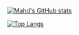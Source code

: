 [![Mahd's GitHub stats](https://github-readme-stats.vercel.app/api?username=MahdMalik)](https://github.com/anuraghazra/github-readme-stats)

[![Top Langs](https://github-readme-stats.vercel.app/api/top-langs/?username=MahdMalik)](https://github.com/MahdMalik)
